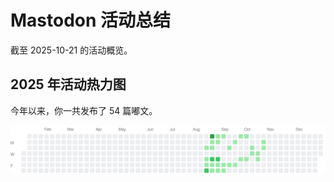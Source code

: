 # Mastodon 活动总结

截至 2025-10-21 的活动概览。

## 2025 年活动热力图

今年以来，你一共发布了 54 篇嘟文。

![Activity Heatmap](./heatmap.svg)
